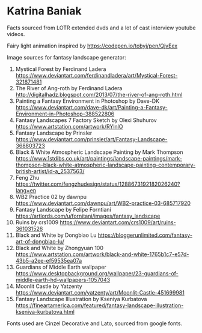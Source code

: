 # Katrina Baniak

Facts sourced from LOTR extended dvds and a lot of cast interview youtube videos.

Fairy light animation inspired by https://codepen.io/tobyj/pen/QjvEex

Image sources for fantasy landscape generator:
1.  Mystical Forest by Ferdinand Ladera
    https://www.deviantart.com/ferdinandladera/art/Mystical-Forest-321871481
2.  The River of Ang-roth by Ferdinand Ladera
    http://digitalhadz.blogspot.com/2013/07/the-river-of-ang-roth.html
3.  Painting a Fantasy Environment in Photoshop by Dave-DK
    https://www.deviantart.com/dave-dk/art/Painting-a-Fantasy-Environment-in-Photoshop-388522806
4.  Fantasy Landscapes 7 Factory Sketch by Olexi Shuhurov
    https://www.artstation.com/artwork/RYlnlO
5.  Fantasy Landscape by Prinsler
    https://www.deviantart.com/prinsler/art/Fantasy-Landscape-368803723
6.  Black & White Atmospheric Landscape Painting by Mark Thompson
    https://www.1stdibs.co.uk/art/paintings/landscape-paintings/mark-thompson-black-white-atmospheric-landscape-painting-contemporary-british-artist/id-a_2537563/
7.  Feng Zhu
    https://twitter.com/fengzhudesign/status/1288673192182026240?lang=en
8.  WB2 Practice 02 by dawnpu
    https://www.deviantart.com/dawnpu/art/WB2-practice-03-685717920
9.  Fantasy Landscape by Felipe Forntiani
    https://artlords.com/u/fornitani/images/fantasy_landscape
10. Ruins by crs1009
    https://www.deviantart.com/crs1009/art/ruins-361031526
11. Black and White by Dongbiao Lu
    https://bloggerunlimited.com/fantasy-art-of-dongbiao-lu/
12. Black and White by Zhongyuan 100
    https://www.artstation.com/artwork/black-and-white-1765b1c7-e57d-43b5-a2ee-ef59535ea07a
13. Guardians of Middle Earth wallpaper
    https://www.desktopbackground.org/wallpaper/23-guardians-of-middle-earth-hd-wallpapers-1057043
14. Moonlit Castle by Yatzenty
    https://www.deviantart.com/yatzenty/art/Moonlit-Castle-451699981
15. Fantasy Landscape Illustration by Kseniya Kurbatova
    https://fineartamerica.com/featured/fantasy-landscape-illustration-kseniya-kurbatova.html

Fonts used are Cinzel Decorative and Lato, sourced from google fonts.

